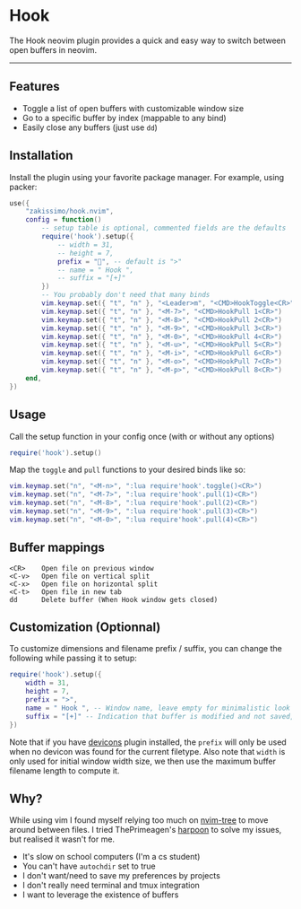 # Hook

The Hook neovim plugin provides a quick and easy way to switch between open buffers in neovim.

---

## Features

* Toggle a list of open buffers with customizable window size
* Go to a specific buffer by index (mappable to any bind)
* Easily close any buffers (just use `dd`)


## Installation

Install the plugin using your favorite package manager. For example, using packer:
```lua
use({
    "zakissimo/hook.nvim",
    config = function()
        -- setup table is optional, commented fields are the defaults
        require('hook').setup({
            -- width = 31,
            -- height = 7,
            prefix = "", -- default is ">"
            -- name = " Hook ",
            -- suffix = "[+]"
        })
        -- You probably don't need that many binds
        vim.keymap.set({ "t", "n" }, "<Leader>m", "<CMD>HookToggle<CR>")
        vim.keymap.set({ "t", "n" }, "<M-7>", "<CMD>HookPull 1<CR>")
        vim.keymap.set({ "t", "n" }, "<M-8>", "<CMD>HookPull 2<CR>")
        vim.keymap.set({ "t", "n" }, "<M-9>", "<CMD>HookPull 3<CR>")
        vim.keymap.set({ "t", "n" }, "<M-0>", "<CMD>HookPull 4<CR>")
        vim.keymap.set({ "t", "n" }, "<M-u>", "<CMD>HookPull 5<CR>")
        vim.keymap.set({ "t", "n" }, "<M-i>", "<CMD>HookPull 6<CR>")
        vim.keymap.set({ "t", "n" }, "<M-o>", "<CMD>HookPull 7<CR>")
        vim.keymap.set({ "t", "n" }, "<M-p>", "<CMD>HookPull 8<CR>")
    end,
})
```

## Usage

Call the setup function in your config once (with or without any options)

```lua
require('hook').setup()
```

Map the `toggle` and `pull` functions to your desired binds like so:

```lua
vim.keymap.set("n", "<M-n>", ":lua require'hook'.toggle()<CR>")
vim.keymap.set("n", "<M-7>", ":lua require'hook'.pull(1)<CR>")
vim.keymap.set("n", "<M-8>", ":lua require'hook'.pull(2)<CR>")
vim.keymap.set("n", "<M-9>", ":lua require'hook'.pull(3)<CR>")
vim.keymap.set("n", "<M-0>", ":lua require'hook'.pull(4)<CR>")
```

## Buffer mappings

```
<CR>    Open file on previous window
<C-v>   Open file on vertical split
<C-x>   Open file on horizontal split
<C-t>   Open file in new tab
dd      Delete buffer (When Hook window gets closed)
```

## Customization (Optionnal)

To customize dimensions and filename prefix / suffix, you can change the following while passing it to setup:

```lua
require('hook').setup({
    width = 31,
    height = 7,
    prefix = ">",
    name = " Hook ", -- Window name, leave empty for minimalistic look
    suffix = "[+]" -- Indication that buffer is modified and not saved, leave empty if you're a save spammer
})
```
Note that if you have [devicons](https://github.com/nvim-tree/nvim-web-devicons) plugin installed, the `prefix` will only be used when no devicon was found for the current filetype. Also note that `width` is only used for initial window width size, we then use the maximum buffer filename length to compute it.

## Why?

While using vim I found myself relying too much on [nvim-tree](https://github.com/nvim-tree/nvim-tree.lua) to move around between files.
I tried ThePrimeagen's [harpoon](https://github.com/ThePrimeagen/harpoon) to solve my issues, but realised it wasn't for me.
* It's slow on school computers (I'm a cs student)
* You can't have `autochdir` set to true
* I don't want/need to save my preferences by projects
* I don't really need terminal and tmux integration
* I want to leverage the existence of buffers
